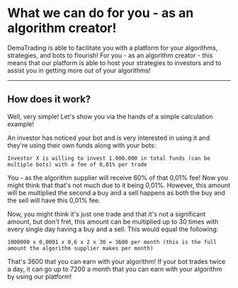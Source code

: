 #  What we can do for you - as an algorithm creator!

DemaTrading is able to facilitate you with a platform for your algorithms, strategies, and bots to flourish! For you - as an algorithm creator - this means that our platform is able to host your strategies to investors and to assist you in getting more out of your algorithms!

***
## How does it work?

Well, very simple! Let's show you via the hands of a simple calculation example!

An investor has noticed your bot and is very interested in using it and they're using their own funds along with your bots:

`Investor X is willing to invest 1.000.000 in total funds (can be multiple bots) with a fee of 0,01% per trade`

You - as the algorithm supplier will receive 60% of that 0,01% fee! Now you might think that that's not much due to it being 0,01%. However, this amount will be multiplied the second a buy and a sell happens as both the buy and the sell will have this 0,01% fee.

Now, you might think it's just one trade and that it's not a significant amount, but don't fret, this amount can be multiplied up to 30 times with every single day having a buy and a sell. This would equal the following:

`1000000 x 0,0001 x 0,6 x 2 x 30 = 3600 per month (this is the full amount the algorithm supplier makes per month)`

That's 3600 that you can earn with your algorithm! If your bot trades twice a day, it can go up to 7200 a month that you can earn with your algorithm by using our platform!
